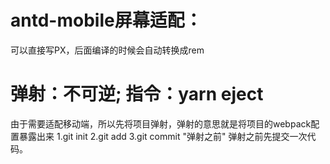 # antd-mobile屏幕适配：
可以直接写PX，后面编译的时候会自动转换成rem

# 弹射：不可逆;  指令：yarn eject
由于需要适配移动端，所以先将项目弹射，弹射的意思就是将项目的webpack配置暴露出来
1.git init
2.git add
3.git commit "弹射之前"
弹射之前先提交一次代码。